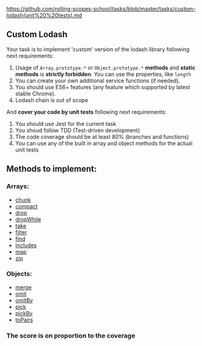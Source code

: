 https://github.com/rolling-scopes-school/tasks/blob/master/tasks/custom-lodash(unit%20%20tests).md

## Custom Lodash

Your task is to implement 'custom' version of the lodash library following next requirements:
1. Usage of `Array.prototype.*` or `Object.prototype.*` **methods** and **static methods** is **strictly forbidden**. You can use the properties, like `length`
2. You can create your own additional service functions (if needed).
3. You should use ES6+ features (any feature which supported by latest stable Chrome).
4. Lodash chain is out of scope

And **cover your code by unit tests** following next requirements:
1. You should use Jest for the current task
2. You shoud follow TDD (Test-driven development)
3. The code coverage should be at least 80% (branches and functions)
4. You can use any of the built in array and object methods for the actual unit tests

## Methods to implement:
### Arrays:
* [chunk](https://lodash.com/docs/4.17.11#chunk)
* [compact](https://lodash.com/docs/4.17.11#compact) 
* [drop](https://lodash.com/docs/4.17.11#drop) 
* [dropWhile](https://lodash.com/docs/4.17.11#dropWhile) 
* [take](https://lodash.com/docs/4.17.11#take) 
* [filter](https://lodash.com/docs/4.17.11#filter) 
* [find](https://lodash.com/docs/4.17.11#find) 
* [includes](https://lodash.com/docs/4.17.11#includes) 
* [map](https://lodash.com/docs/4.17.11#map) 
* [zip](https://lodash.com/docs/4.17.11#zip) 

### Objects:
* [merge](https://lodash.com/docs/4.17.11#merge) 
* [omit](https://lodash.com/docs/4.17.11#omit) 
* [omitBy](https://lodash.com/docs/4.17.11#omitBy) 
* [pick](https://lodash.com/docs/4.17.11#pick) 
* [pickBy](https://lodash.com/docs/4.17.11#pickBy) 
* [toPairs](https://lodash.com/docs/4.17.11#toPairs) 

### The score is on proportion to the coverage
